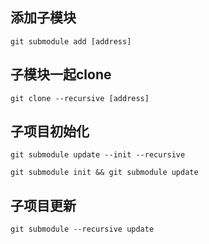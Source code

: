 

## 添加子模块

`git submodule add [address]`



## 子模块一起clone

`git clone --recursive [address]`



## 子项目初始化

  `git submodule update --init --recursive`

`git submodule init && git submodule update`



## 子项目更新

`git submodule --recursive update`
